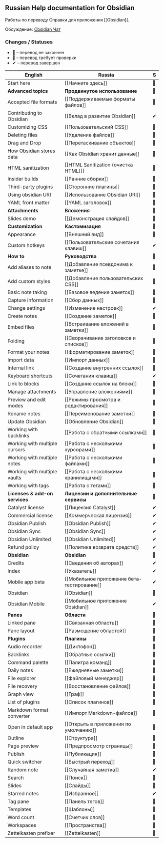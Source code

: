 ## Russian Help documentation for Obsidian

Работы по переводу Справки для приложения [[Obsidian]].

Обсуждение: [Obsidian Чат](https://t.me/obsidian_z)

### Changes / Statuses

* 📍 – перевод не закончен
* 📝 – перевод требует проверки
* ✔ – перевод завершен

English                        | Russia                                     | S
------------------------------ | ------------------------------------------ | -
Start here                     | [[Начните здесь]]                          | 📝
**Advanced topics**            | **Продвинутое использование**              | 📁
Accepted file formats          | [[Поддерживаемые форматы файлов]]          | 📝
Contributing to Obsidian       | [[Вклад в развитие Obsidian]]              | ✔
Customizing CSS                | [[Пользовательский CSS]]                   | 📝
Deleting files                 | [[Удаление файлов]]                        | 📝
Drag and Drop                  | [[Перетаскивание объектов]]                | 📝
How Obsidian stores data       | [[Как Obsidian хранит данные]]             | 📝
HTML sanitization              | [[HTML Sanitization (очистка HTML)]]       | 📝
Insider builds                 | [[Ранние сборки]]                          | 📝
Third-party plugins            | [[Сторонние плагины]]                      | 📝
Using obsidian URI             | [[Использование Obsidian URI]]             | 📝
YAML front matter              | [[YAML заголовок]]                         | 📝
**Attachments**                | **Вложения**                               | 📁
Slides demo                    | [[Демонстрация слайдов]]                   | 📝
**Customization**              | **Кастомизация**                           | 📁
Appearance                     | [[Внешний вид]]                            | 📝
Custom hotkeys                 | [[Пользовательские сочетания клавиш]]      | ✔
**How to**                     | **Руководства**                            | 📁
Add aliases to note            | [[Добавление псевдонима к заметке]]        | 📍
Add custom styles              | [[Добавление пользовательских CSS]]        | 📍
Basic note taking              | [[Базовое ведение заметок]]                | 📝
Capture information            | [[Сбор данных]]                            | 📝
Change settings                | [[Изменение настроек]]                     | ✔
Create notes                   | [[Создание заметок]]                       | 📝
Embed files                    | [[Встраивание вложений в заметки]]         | 📝
Folding                        | [[Сворачивание заголовков и списков]]      | 📝
Format your notes              | [[Форматирование заметок]]                 | 📝
Import data                    | [[Импорт данных]]                          | 📝
Internal link                  | [[Создание внутренних ссылок]]             | 📝
Keyboard shortcuts             | [[Сочетания клавиш]]                       | ✔
Link to blocks                 | [[Создание ссылок на блоки]]               | 📝
Manage attachments             | [[Управление вложениями]]                  | 📝
Preview and edit modes         | [[Режимы просмотра и редактирования]]      | 📝
Rename notes                   | [[Переименование заметки]]                 | 📝
Update Obsidian                | [[Обновление Obsidian]]                    | 📝
Working with backlinks         | [[Работа с обратными ссылками]]            | 📝
Working with multiple cursors  | [[Работа с несколькими курсорами]]         | 📝
Working with multiple notes    | [[Работа с несколькими файлами]]           | 📍
Working with multiple vaults   | [[Работа с несколькими хранилищами]]       | 📍
Working with tags              | [[Работа с тегами]]                        | 📍
**Licenses & add-on services** | **Лицензии и дополнительные сервисы**      | 📁
Catalyst license               | [[Лицензия Catalyst]]                      | ✔
Commercial license             | [[Коммерческая лицензия]]                  | ✔
Obsidian Publish               | [[Obsidian Publish]]                       | ✔
Obsidian Sync                  | [[Obsidian Sync]]                          | ✔
Obsidian Unlimited             | [[Obsidian Unlimited]]                     | ✔
Refund policy                  | [[Политика возврата средств]]              | ✔
**Obsidian**                   | **Obsidian**                               | 📁
Credits                        | [[Сведения об авторах]]                    | ✔
Index                          | [[Указатель]]                              | ✔
Mobile app beta                | [[Мобильное приложение бета-тестирование]] | ✔
Obsidian                       | [[Obsidian]]                               | 📝
Obsidian Mobile                | [[Мобильное приложение Obsidian]]          | ✔
**Panes**                      | **Области**                                | 📁
Linked pane                    | [[Связанная область]]                      | 📝
Pane layout                    | [[Размещение областей]]                    | 📍
**Plugins**                    | **Плагины**                                | 📁
Audio recorder                 | [[Диктофон]]                               | 📝
Backlinks                      | [[Обратные ссылки]]                        | 📝
Command palette                | [[Палитра команд]]                         | 📝
Daily notes                    | [[Ежедневные заметки]]                     | 📝
File explorer                  | [[Файловый менеджер]]                      | 📝
File recovery                  | [[Восстановление файлов]]                  | 📝
Graph view                     | [[Граф]]                                   | 📍
List of plugins                | [[Список плагинов]]                        | 📝
Markdown format converter      | [[Импорт Markdown-файлов]]                 | 📝
Open in default app            | [[Открыть в приложении по умолчанию]]      | 📝
Outline                        | [[Структура]]                              | 📝
Page preview                   | [[Предпросмотр страницы]]                  | 📝
Publish                        | [[Публикация]]                             | 📝
Quick switcher                 | [[Быстрый переход]]                        | 📝
Random note                    | [[Случайная заметка]]                      | ✔
Search                         | [[Поиск]]                                  | 📍
Slides                         | [[Слайды]]                                 | 📝
Starred notes                  | [[Избранное]]                              | ✔
Tag pane                       | [[Панель тегов]]                           | 📝
Templates                      | [[Шаблоны]]                                | 📝
Word count                     | [[Счетчик слов]]                           | 📝
Workspaces                     | [[Пространства]]                           | 📍
Zettelkasten prefixer          | [[Zettelkasten]]                           | 📝